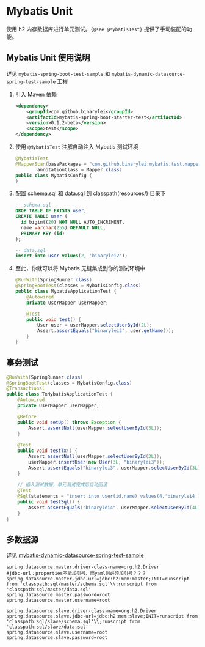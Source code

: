 # Mybatis Unit

使用 h2 内存数据库进行单元测试。`{@see @MybatisTest}` 提供了手动装配的功能。

## Mybatis Unit 使用说明

详见 `mybatis-spring-boot-test-sample` 和 `mybatis-dynamic-datasource-spring-test-sample` 工程

1. 引入 Maven 依赖

    ```xml
    <dependency>
        <groupId>com.github.binarylei</groupId>
        <artifactId>mybatis-spring-boot-starter-test</artifactId>
        <version>0.1.2-beta</version>
        <scope>test</scope>
    </dependency>
    ```

2. 使用 `@MybatisTest` 注解自动注入 Mybatis 测试环境

    ```java
    @MybatisTest
    @MapperScan(basePackages = "com.github.binarylei.mybatis.test.mapper",
            annotationClass = Mapper.class)
    public class MybatisConfig {
    }
    ```

3. 配置 schema.sql 和 data.sql 到 classpath(resources/) 目录下

    ```sql
    -- schema.sql
    DROP TABLE IF EXISTS user;
    CREATE TABLE user (
      id bigint(20) NOT NULL AUTO_INCREMENT,
      name varchar(255) DEFAULT NULL,
      PRIMARY KEY (id)
    );
    
    -- data.sql
    insert into user values(2, 'binarylei2');
    ```

4. 至此，你就可以将 Mybatis 无缝集成到你的测试环境中

    ```java
    @RunWith(SpringRunner.class)
    @SpringBootTest(classes = MybatisConfig.class)
    public class MybatisApplicationTest {
        @Autowired
        private UserMapper userMapper;
    
        @Test
        public void test() {
            User user = userMapper.selectUserById(2L);
            Assert.assertEquals("binarylei2", user.getName());
        }
    }
    ```

## 事务测试

```java
@RunWith(SpringRunner.class)
@SpringBootTest(classes = MybatisConfig.class)
@Transactional
public class TxMybatisApplicationTest {
    @Autowired
    private UserMapper userMapper;

    @Before
    public void setUp() throws Exception {
        Assert.assertNull(userMapper.selectUserById(3L));
    }
    
    @Test
    public void testTx() {
        Assert.assertNull(userMapper.selectUserById(3L));
        userMapper.insertUser(new User(3L, "binarylei3"));
        Assert.assertEquals("binarylei3", userMapper.selectUserById(3L).getName());
    }
    
    // 插入测试数据，单元测试完成后自动回滚
    @Test
    @Sql(statements = "insert into user(id,name) values(4,'binarylei4')")
    public void testSql() {
        Assert.assertEquals("binarylei4", userMapper.selectUserById(4L).getName());
    }
}
```

## 多数据源

详见 [mybatis-dynamic-datasource-spring-test-sample](<https://github.com/binarylei/spring-boot-test-extend/tree/main/spring-boot-test-extend-samples/data-jdbc-spring-boot-test-sample>)

```properties
spring.datasource.master.driver-class-name=org.h2.Driver
#jdbc-url：properties不能加引号，而yaml则必须加引号？？？
spring.datasource.master.jdbc-url=jdbc:h2:mem:master;INIT=runscript from 'classpath:sql/master/schema.sql'\\;runscript from 'classpath:sql/master/data.sql'
spring.datasource.master.password=root
spring.datasource.master.username=root

spring.datasource.slave.driver-class-name=org.h2.Driver
spring.datasource.slave.jdbc-url=jdbc:h2:mem:slave;INIT=runscript from 'classpath:sql/slave/schema.sql'\\;runscript from 'classpath:sql/slave/data.sql'
spring.datasource.slave.username=root
spring.datasource.slave.password=root
```
